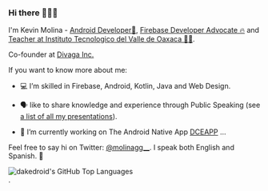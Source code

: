 ### Hi there :wave::smiley:✨ 


I'm Kevin Molina - [Android Developer📱](), [Firebase Developer Advocate 🔥](https://stars.github.com/profiles/rosariopfernandes/) and [Teacher at Instituto Tecnologico del Valle de Oaxaca 👨‍🏫](https://www.voaxaca.tecnm.mx/).

Co-founder at [Divaga Inc.](https://divaga.com.mx/)

If you want to know more about me:
- :computer: I’m skilled in Firebase, Android, Kotlin, Java and Web Design.


- :speaking_head: like to share knowledge and experience through Public Speaking (see [a list of all my presentations](https://github.com/rosariopfernandes/rosariopfernandes/blob/main/presentations.md)).

- 🔭 I’m currently working on The Android Native App [DCEAPP](https://deceapp-deaf2.web.app/) ...

<!--

- 🌱 I’m currently learning Kotlin Multi Platform ...

- :video_game: like to play videogames and watch movies & TV shows on my free time.
- :busts_in_silhouette: am often contributing to
[Firebase Android SDK](https://github.com/firebase/firebase-android-sdk) and
[Firebase Quickstart Samples for Android](https://github.com/firebase/quickstart-android).

- :memo: write blog posts on [Medium](https://medium.com/@rosariopfernandes).
- 👯 I’m looking to collaborate on Android Native Development and Kotlin Development...
 - 🤔 I’m looking for help with ...
- 💬 Ask me about Android Development and Computer Science ...

- 📫 How to reach me: kevin.molina.go@gmail.com and kevin.mg@voaxaca.tecnm.mx ...

- 😄 Pronouns: dakedroid ...


  <img align="left" alt="Molina's GitHub Stats" src="https://github-readme-stats.vercel.app/api?username=dakedroid&show_icons=true&hide_border=true&show_icons=true&count_private=true" />
 -->

Feel free to say hi on Twitter: [@molinagg__](https://twitter.com/_rpfernandes). I speak both English and Spanish. 🙂




<div style="text-align:left" align="center">  <img align="center" alt="dakedroid's GitHub Top Languages" src="https://github-readme-stats.vercel.app/api/top-langs/?username=dakedroid&hide_border=true&show_icons=true&count_private=true" />
 </div>.
 

